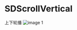 # SDScrollVertical
上下轮播
![image](https://github.com/zhangsuya/SDScrollVertical.git/SDScrollVertical/SDScrollVertical/垂直.gif)
1

